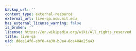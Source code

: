 ```yaml
---
backup_url: ''
content_type: external-resource
external_url: live-qa.ocw.mit.edu
has_external_license_warning: false
is_broken: ''
license: https://en.wikipedia.org/wiki/All_rights_reserved
title: live-qa
uid: d8ee14f6-ebf8-4a30-b8e4-6ca484e25a43
---
```


